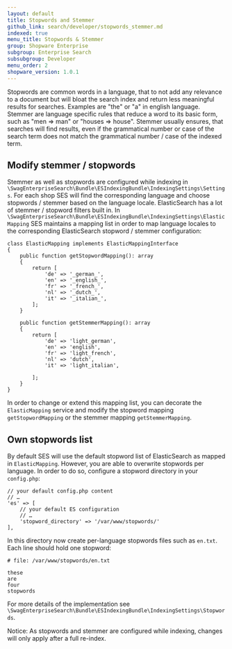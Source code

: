```yaml
---
layout: default
title: Stopwords and Stemmer
github_link: search/developer/stopwords_stemmer.md
indexed: true
menu_title: Stopwords & Stemmer
group: Shopware Enterprise
subgroup: Enterprise Search
subsubgroup: Developer
menu_order: 2
shopware_version: 1.0.1
---
```


Stopwords are common words in a language, that to not add any relevance to a document but will bloat the search index
and return less meaningful results for searches. Examples are "the" or "a" in english language.
Stemmer are language specific rules that reduce a word to its basic form, such as "men => man" or "houses => house". Stemmer
usually ensures, that searches will find results, even if the grammatical number or case of the search term does not match
the grammatical number / case of the indexed term.

## Modify stemmer / stopwords
Stemmer as well as stopwords are configured while indexing in `\SwagEnterpriseSearch\Bundle\ESIndexingBundle\IndexingSettings\Settings`.
For each shop SES will find the corresponding language and choose stopwords / stemmer based on the language locale. ElasticSearch
has a lot of stemmer / stopword filters built in. In `\SwagEnterpriseSearch\Bundle\ESIndexingBundle\IndexingSettings\ElasticMapping`
SES maintains a mapping list in order to map language locales to the corresponding ElasticSearch stopword / stemmer configuration:

```
class ElasticMapping implements ElasticMappingInterface
{
    public function getStopwordMapping(): array
    {
        return [
            'de' => '_german_',
            'en' => '_english_',
            'fr' => '_french_',
            'nl' => '_dutch_',
            'it' => '_italian_',
        ];
    }

    public function getStemmerMapping(): array
    {
        return [
            'de' => 'light_german',
            'en' => 'english',
            'fr' => 'light_french',
            'nl' => 'dutch',
            'it' => 'light_italian',

        ];
    }
}
```

In order to change or extend this mapping list, you can decorate the `ElasticMapping` service and modify the stopword
mapping `getStopwordMapping` or the stemmer mapping `getStemmerMapping`.

## Own stopwords list
By default SES will use the default stopword list of ElasticSearch as mapped in `ElasticMapping`. However, you are able
to overwrite stopwords per language. In order to do so, configure a stopword directory in your `config.php`:

```
// your default config.php content
// …
'es' => [
    // your default ES configuration
    // …
    'stopword_directory' => '/var/www/stopwords/'
],
```

In this directory now create per-language stopwords files such as `en.txt`. Each line should hold one stopword:

```
# file: /var/www/stopwords/en.txt

these
are
four
stopwords
```

For more details of the implementation see `\SwagEnterpriseSearch\Bundle\ESIndexingBundle\IndexingSettings\Stopwords`.

<div class="alert alert-info">
Notice: As stopwords and stemmer are configured while indexing, changes will only apply after a full re-index.
</div>
